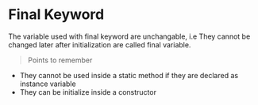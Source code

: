 # Final Keyword

The variable used with final keyword are unchangable, i.e They cannot be changed later after initialization are called final variable.

>Points to remember
- They cannot be used inside a static method if they are declared as instance variable
- They can be initialize inside a constructor
